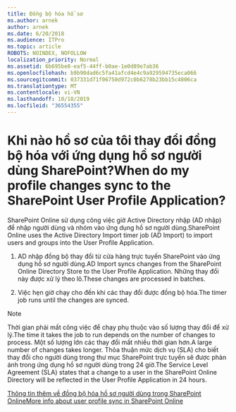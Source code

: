 ```yaml
---
title: Đồng bộ hóa hồ sơ
ms.author: arnek
author: arnek
ms.date: 6/20/2018
ms.audience: ITPro
ms.topic: article
ROBOTS: NOINDEX, NOFOLLOW
localization_priority: Normal
ms.assetid: 6b695be8-eaf5-44ff-b0ae-1e0d89e7ab36
ms.openlocfilehash: b9b90dad6c5fa41afcd4e4c9a929594735eca066
ms.sourcegitcommit: 037331d71f06750d972c0b6278b23bb15c4806ca
ms.translationtype: MT
ms.contentlocale: vi-VN
ms.lasthandoff: 10/18/2019
ms.locfileid: "36554355"
---
```

# <a name="when-do-my-profile-changes-sync-to-the-sharepoint-user-profile-application"></a><span data-ttu-id="f5e35-102">Khi nào hồ sơ của tôi thay đổi đồng bộ hóa với ứng dụng hồ sơ người dùng SharePoint?</span><span class="sxs-lookup"><span data-stu-id="f5e35-102">When do my profile changes sync to the SharePoint User Profile Application?</span></span>

<span data-ttu-id="f5e35-103">SharePoint Online sử dụng công việc giờ Active Directory nhập (AD nhập) để nhập người dùng và nhóm vào ứng dụng hồ sơ người dùng.</span><span class="sxs-lookup"><span data-stu-id="f5e35-103">SharePoint Online uses the Active Directory Import timer job (AD Import) to import users and groups into the User Profile Application.</span></span> 
  
1. <span data-ttu-id="f5e35-104">AD nhập đồng bộ thay đổi từ cửa hàng trực tuyến SharePoint vào ứng dụng hồ sơ người dùng.</span><span class="sxs-lookup"><span data-stu-id="f5e35-104">AD Import syncs changes from the SharePoint Online Directory Store to the User Profile Application.</span></span> <span data-ttu-id="f5e35-105">Những thay đổi này được xử lý theo lô.</span><span class="sxs-lookup"><span data-stu-id="f5e35-105">These changes are processed in batches.</span></span>
    
2. <span data-ttu-id="f5e35-106">Việc hẹn giờ chạy cho đến khi các thay đổi được đồng bộ hóa.</span><span class="sxs-lookup"><span data-stu-id="f5e35-106">The timer job runs until the changes are synced.</span></span>
    
> [!NOTE]
> <span data-ttu-id="f5e35-107">Thời gian phải mất công việc để chạy phụ thuộc vào số lượng thay đổi để xử lý.</span><span class="sxs-lookup"><span data-stu-id="f5e35-107">The time it takes the job to run depends on the number of changes to process.</span></span> <span data-ttu-id="f5e35-108">Một số lượng lớn các thay đổi mất nhiều thời gian hơn.</span><span class="sxs-lookup"><span data-stu-id="f5e35-108">A large number of changes takes longer.</span></span> <span data-ttu-id="f5e35-109">Thỏa thuận mức dịch vụ (SLA) cho biết thay đổi cho người dùng trong thư mục SharePoint trực tuyến sẽ được phản ánh trong ứng dụng hồ sơ người dùng trong 24 giờ.</span><span class="sxs-lookup"><span data-stu-id="f5e35-109">The Service Level Agreement (SLA) states that a change to a user in the SharePoint Online Directory will be reflected in the User Profile Application in 24 hours.</span></span> 
  
[<span data-ttu-id="f5e35-110">Thông tin thêm về đồng bộ hóa hồ sơ người dùng trong SharePoint Online</span><span class="sxs-lookup"><span data-stu-id="f5e35-110">More info about user profile sync in SharePoint Online</span></span>](https://go.microsoft.com/fwlink/?linkid=875671)
  

